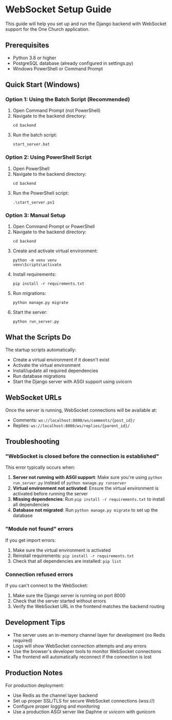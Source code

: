 # WebSocket Setup Guide

This guide will help you set up and run the Django backend with WebSocket support for the One Church application.

## Prerequisites

- Python 3.8 or higher
- PostgreSQL database (already configured in settings.py)
- Windows PowerShell or Command Prompt

## Quick Start (Windows)

### Option 1: Using the Batch Script (Recommended)
1. Open Command Prompt (not PowerShell)
2. Navigate to the backend directory:
   ```
   cd backend
   ```
3. Run the batch script:
   ```
   start_server.bat
   ```

### Option 2: Using PowerShell Script
1. Open PowerShell
2. Navigate to the backend directory:
   ```
   cd backend
   ```
3. Run the PowerShell script:
   ```
   .\start_server.ps1
   ```

### Option 3: Manual Setup
1. Open Command Prompt or PowerShell
2. Navigate to the backend directory:
   ```
   cd backend
   ```
3. Create and activate virtual environment:
   ```
   python -m venv venv
   venv\Scripts\activate
   ```
4. Install requirements:
   ```
   pip install -r requirements.txt
   ```
5. Run migrations:
   ```
   python manage.py migrate
   ```
6. Start the server:
   ```
   python run_server.py
   ```

## What the Scripts Do

The startup scripts automatically:
- Create a virtual environment if it doesn't exist
- Activate the virtual environment
- Install/update all required dependencies
- Run database migrations
- Start the Django server with ASGI support using uvicorn

## WebSocket URLs

Once the server is running, WebSocket connections will be available at:
- Comments: `ws://localhost:8000/ws/comments/{post_id}/`
- Replies: `ws://localhost:8000/ws/replies/{parent_id}/`

## Troubleshooting

### "WebSocket is closed before the connection is established"

This error typically occurs when:
1. **Server not running with ASGI support**: Make sure you're using `python run_server.py` instead of `python manage.py runserver`
2. **Virtual environment not activated**: Ensure the virtual environment is activated before running the server
3. **Missing dependencies**: Run `pip install -r requirements.txt` to install all dependencies
4. **Database not migrated**: Run `python manage.py migrate` to set up the database

### "Module not found" errors

If you get import errors:
1. Make sure the virtual environment is activated
2. Reinstall requirements: `pip install -r requirements.txt`
3. Check that all dependencies are installed: `pip list`

### Connection refused errors

If you can't connect to the WebSocket:
1. Make sure the Django server is running on port 8000
2. Check that the server started without errors
3. Verify the WebSocket URL in the frontend matches the backend routing

## Development Tips

- The server uses an in-memory channel layer for development (no Redis required)
- Logs will show WebSocket connection attempts and any errors
- Use the browser's developer tools to monitor WebSocket connections
- The frontend will automatically reconnect if the connection is lost

## Production Notes

For production deployment:
- Use Redis as the channel layer backend
- Set up proper SSL/TLS for secure WebSocket connections (wss://)
- Configure proper logging and monitoring
- Use a production ASGI server like Daphne or uvicorn with gunicorn 